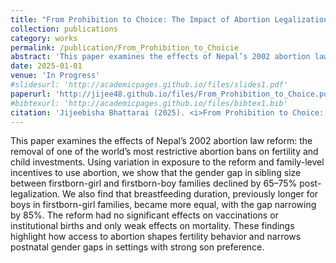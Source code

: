 ```yaml
---
title: "From Prohibition to Choice: The Impact of Abortion Legalization on Fertility and Child Investments in Nepal"
collection: publications
category: works
permalink: /publication/From_Prohibition_to_Choicie
abstract: 'This paper examines the effects of Nepal’s 2002 abortion law reform: the removal of one of the world’s most restrictive abortion bans on fertility and child investments. Using variation in exposure to the reform and family-level incentives to use abortion, we show that the gender gap in sibling size between firstborn-girl and firstborn-boy families declined by 65–75% post-legalization. We also find that breastfeeding duration, previously longer for boys in firstborn-girl families, became more equal, with the gap narrowing by 85%. The reform had no significant effects on vaccinations or institutional births and only weak effects on mortality. These findings highlight how access to abortion shapes fertility behavior and narrows postnatal gender gaps in settings with strong son preference.'
date: 2025-01-01
venue: 'In Progress'
#slidesurl: 'http://academicpages.github.io/files/slides1.pdf'
paperurl: 'http://jijee48.github.io/files/From_Prohibition_to_Choice.pdf'
#bibtexurl: 'http://academicpages.github.io/files/bibtex1.bib'
citation: 'Jijeebisha Bhattarai (2025). <i>From Prohibition to Choice: The Impact of Abortion Legalization on Fertility and Child Investments in Nepal</i> (Working Paper)'
---
```


This paper examines the effects of Nepal’s 2002 abortion law reform: the removal of one of the world’s most restrictive abortion bans on fertility and child investments. Using variation in exposure to the reform and family-level incentives to use abortion, we show that the gender gap in sibling size between firstborn-girl and firstborn-boy families declined by 65–75\% post-legalization. We also find that breastfeeding duration, previously longer for boys in firstborn-girl families, became more equal, with the gap narrowing by 85\%. The reform had no significant effects on vaccinations or institutional births and only weak effects on mortality. These findings highlight how access to abortion shapes fertility behavior and narrows postnatal gender gaps in settings with strong son preference.



